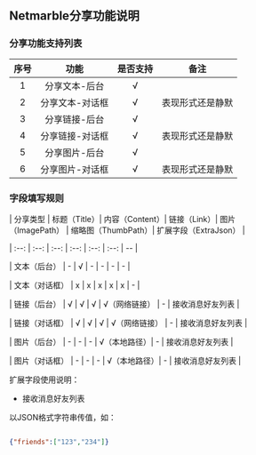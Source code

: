 ## Netmarble分享功能说明

### 分享功能支持列表
| 序号 | 功能 | 是否支持 | 备注 
| :--: | :--: | :----: | :--: |
| 1 | 分享文本-后台 | √ | |
| 2 | 分享文本-对话框 | √ | 表现形式还是静默 |
| 3 | 分享链接-后台 | √ |  |
| 4 | 分享链接-对话框 | √ | 表现形式还是静默 |
| 5 | 分享图片-后台 | √ |  |
| 6 | 分享图片-对话框 | √ | 表现形式还是静默 |



### 字段填写规则



| 分享类型 | 标题（Title）| 内容（Content）| 链接（Link）| 图片（ImagePath） | 缩略图（ThumbPath）| 扩展字段（ExtraJson） |

| :--: | :--: | :--: | :--: | :--: | :--: | -- |

| 文本（后台） | - | √ | - | - | - | - |

| 文本（对话框） | x | x | x | x | x | - |

| 链接（后台） | √ | √ | √ | √（网络链接） | - | 接收消息好友列表 |

| 链接（对话框） | √ | √ | √ | √（网络链接） | - | 接收消息好友列表 |

| 图片（后台） | - | - | - | √（本地路径）| - | 接收消息好友列表 |

| 图片（对话框） | - | - | - | √（本地路径）| - | 接收消息好友列表 |



扩展字段使用说明：



* 接收消息好友列表



 以JSON格式字符串传值，如：



 ```json

 {"friends":["123","234"]}

 ```




